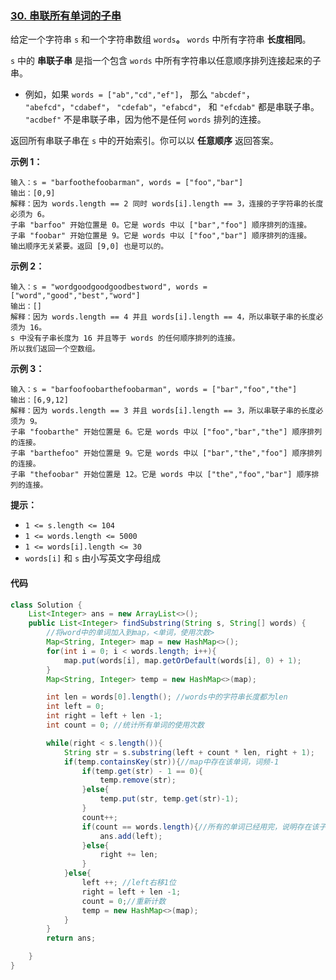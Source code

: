 ### [30. 串联所有单词的子串](https://leetcode.cn/problems/substring-with-concatenation-of-all-words/)

给定一个字符串 `s` 和一个字符串数组 `words`**。** `words` 中所有字符串 **长度相同**。

 `s` 中的 **串联子串** 是指一个包含 `words` 中所有字符串以任意顺序排列连接起来的子串。

- 例如，如果 `words = ["ab","cd","ef"]`， 那么 `"abcdef"`， `"abefcd"`，`"cdabef"`， `"cdefab"`，`"efabcd"`， 和 `"efcdab"` 都是串联子串。 `"acdbef"` 不是串联子串，因为他不是任何 `words` 排列的连接。

返回所有串联子串在 `s` 中的开始索引。你可以以 **任意顺序** 返回答案。

 

**示例 1：**

```
输入：s = "barfoothefoobarman", words = ["foo","bar"]
输出：[0,9]
解释：因为 words.length == 2 同时 words[i].length == 3，连接的子字符串的长度必须为 6。
子串 "barfoo" 开始位置是 0。它是 words 中以 ["bar","foo"] 顺序排列的连接。
子串 "foobar" 开始位置是 9。它是 words 中以 ["foo","bar"] 顺序排列的连接。
输出顺序无关紧要。返回 [9,0] 也是可以的。
```

**示例 2：**

```
输入：s = "wordgoodgoodgoodbestword", words = ["word","good","best","word"]
输出：[]
解释：因为 words.length == 4 并且 words[i].length == 4，所以串联子串的长度必须为 16。
s 中没有子串长度为 16 并且等于 words 的任何顺序排列的连接。
所以我们返回一个空数组。
```

**示例 3：**

```
输入：s = "barfoofoobarthefoobarman", words = ["bar","foo","the"]
输出：[6,9,12]
解释：因为 words.length == 3 并且 words[i].length == 3，所以串联子串的长度必须为 9。
子串 "foobarthe" 开始位置是 6。它是 words 中以 ["foo","bar","the"] 顺序排列的连接。
子串 "barthefoo" 开始位置是 9。它是 words 中以 ["bar","the","foo"] 顺序排列的连接。
子串 "thefoobar" 开始位置是 12。它是 words 中以 ["the","foo","bar"] 顺序排列的连接。
```

 

**提示：**

- `1 <= s.length <= 104`
- `1 <= words.length <= 5000`
- `1 <= words[i].length <= 30`
- `words[i]` 和 `s` 由小写英文字母组成



#### 代码

```java
class Solution {
    List<Integer> ans = new ArrayList<>();
    public List<Integer> findSubstring(String s, String[] words) {
        //将word中的单词加入到map，<单词，使用次数>
        Map<String, Integer> map = new HashMap<>();
        for(int i = 0; i < words.length; i++){
            map.put(words[i], map.getOrDefault(words[i], 0) + 1);
        }
        Map<String, Integer> temp = new HashMap<>(map);

        int len = words[0].length(); //words中的字符串长度都为len
        int left = 0;
        int right = left + len -1;
        int count = 0; //统计所有单词的使用次数

        while(right < s.length()){
            String str = s.substring(left + count * len, right + 1); 
            if(temp.containsKey(str)){//map中存在该单词，词频-1
                if(temp.get(str) - 1 == 0){
                    temp.remove(str);
                }else{
                    temp.put(str, temp.get(str)-1);
                }
                count++; 
                if(count == words.length){//所有的单词已经用完，说明存在该子串
                    ans.add(left);
                }else{
                    right += len;
                }
            }else{
                left ++; //left右移1位
                right = left + len -1;
                count = 0;//重新计数
                temp = new HashMap<>(map);
            }
        }
        return ans;

    }
} 
```


